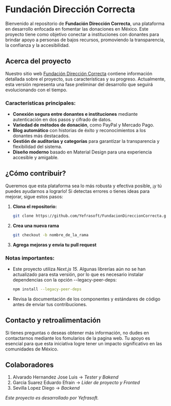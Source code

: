 # Fundación Dirección Correcta

Bienvenido al repositorio de **Fundación Dirección Correcta**, una plataforma en desarrollo enfocada en fomentar las donaciones en México. Este proyecto tiene como objetivo conectar a instituciones con donantes para brindar apoyo a personas de bajos recursos, promoviendo la transparencia, la confianza y la accesibilidad.

## Acerca del proyecto

Nuestro sitio web [Fundación Dirección Correcta](https://yefrasoft.github.io/FundacionDireccionCorrecta/) contiene información detallada sobre el proyecto, sus características y su progreso. Actualmente, esta versión representa una fase preliminar del desarrollo que seguirá evolucionando con el tiempo.

### Características principales:

- **Conexión segura entre donantes e instituciones** mediante autenticación en dos pasos y cifrado de datos.
- **Variedad de métodos de donación**, como PayPal y Mercado Pago.
- **Blog automático** con historias de éxito y reconocimientos a los donantes más destacados.
- **Gestión de auditorías y categorías** para garantizar la transparencia y flexibilidad del sistema.
- **Diseño moderno** basado en Material Design para una experiencia accesible y amigable.

## ¿Cómo contribuir?

Queremos que esta plataforma sea lo más robusta y efectiva posible, ¡y tú puedes ayudarnos a lograrlo! Si detectas errores o tienes ideas para mejorar, sigue estos pasos:

1. **Clona el repositorio:**

   ```bash
   git clone https://github.com/Yefrasoft/FundacionDireccionCorrecta.git

   ```

2. **Crea una nueva rama**
   ```bash
   git checkout -b nombre_de_la_rama
   ```
3. **Agrega mejoras y envia tu pull request**

### Notas importantes:

- Este proyecto utiliza _Next.js 15_. Algunas librerías aún no se han actualizado para esta versión, por lo que es necesario instalar dependencias con la opción --legacy-peer-deps:

  ```bash
  npm install --legacy-peer-deps

  ```

- Revisa la documentación de los componentes y estándares de código antes de enviar tus contribuciones.

## Contacto y retroalimentación

Si tienes preguntas o deseas obtener más información, no dudes en contactarnos mediante los fomularios de la pagina web. Tu apoyo es esencial para que esta iniciativa logre tener un impacto significativo en las comunidades de México.

## Colaboradores

1. Alvarado Hernandez Jose Luis -> _Tester y Bakend_
2. Garcia Suarez Eduardo Efrain -> _Lider de proyecto y Fronted_
3. Sevilla Lopez Diego -> _Backend_

_Este proyecto es desarrollado por Yefrasoft._
